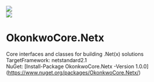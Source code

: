 
![](https://mrchrisok.visualstudio.com/OkonkwoCore.Netx/_apis/build/status/OkonkwoCore.Netx-master-CI?branchName=master)  
![](https://mrchrisok.vsrm.visualstudio.com/_apis/public/Release/badge/8d8fbc2b-8e7c-4f49-843a-083259aa1140/1/1)  

# OkonkwoCore.Netx
Core interfaces and classes for building .Net(x) solutions  
TargetFramework: netstandard2.1  
NuGet: [Install-Package OkonkwoCore.Netx -Version 1.0.0] (https://www.nuget.org/packages/OkonkwoCore.Netx/)  